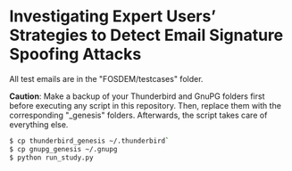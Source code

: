 # Investigating Expert Users’ Strategies to Detect Email Signature Spoofing Attacks

All test emails are in the "FOSDEM/testcases" folder.

**Caution**: Make a backup of your Thunderbird and GnuPG folders first before executing any script in this repository. Then, replace them with the corresponding "_genesis" folders. Afterwards, the script takes care of everything else.

```sh
$ cp thunderbird_genesis ~/.thunderbird`
$ cp gnupg_genesis ~/.gnupg
$ python run_study.py
```
